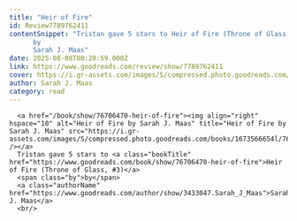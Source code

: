 ```yaml
---
title: "Heir of Fire"
id: Review7789762411
contentSnippet: "Tristan gave 5 stars to Heir of Fire (Throne of Glass, #3)
      by
      Sarah J. Maas"
date: 2025-08-08T00:20:59.000Z
link: https://www.goodreads.com/review/show/7789762411
cover: https://i.gr-assets.com/images/S/compressed.photo.goodreads.com/books/1673566654l/76706470._MY75_.jpg
author: Sarah J. Maas
category: read
---
```


      
      <a href="/book/show/76706470-heir-of-fire"><img align="right" hspace="10" alt="Heir of Fire by Sarah J. Maas" title="Heir of Fire by Sarah J. Maas" src="https://i.gr-assets.com/images/S/compressed.photo.goodreads.com/books/1673566654l/76706470._SY75_.jpg" /></a>
      Tristan gave 5 stars to <a class="bookTitle" href="https://www.goodreads.com/book/show/76706470-heir-of-fire">Heir of Fire (Throne of Glass, #3)</a>
      <span class="by">by</span>
      <a class="authorName" href="https://www.goodreads.com/author/show/3433047.Sarah_J_Maas">Sarah J. Maas</a>
      <br/>